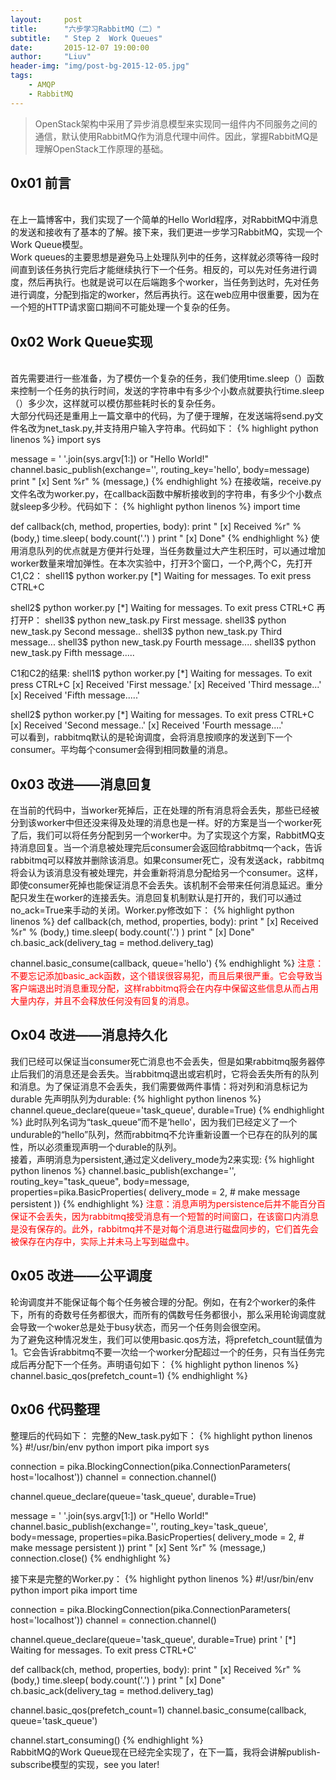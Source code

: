 ```yaml
---
layout:     post
title:      "六步学习RabbitMQ（二）"
subtitle:   " Step 2  Work Queues"
date:       2015-12-07 19:00:00
author:     "Liuv"
header-img: "img/post-bg-2015-12-05.jpg"
tags:
    - AMQP
    - RabbitMQ
---
```


>  OpenStack架构中采用了异步消息模型来实现同一组件内不同服务之间的通信，默认使用RabbitMQ作为消息代理中间件。因此，掌握RabbitMQ是理解OpenStack工作原理的基础。

## 0x01 前言
<br>在上一篇博客中，我们实现了一个简单的Hello World程序，对RabbitMQ中消息的发送和接收有了基本的了解。接下来，我们更进一步学习RabbitMQ，实现一个Work Queue模型。
<br>Work queues的主要思想是避免马上处理队列中的任务，这样就必须等待一段时间直到该任务执行完后才能继续执行下一个任务。相反的，可以先对任务进行调度，然后再执行。也就是说可以在后端跑多个worker，当任务到达时，先对任务进行调度，分配到指定的worker，然后再执行。这在web应用中很重要，因为在一个短的HTTP请求窗口期间不可能处理一个复杂的任务。

## 0x02 Work Queue实现
<br>首先需要进行一些准备，为了模仿一个复杂的任务，我们使用time.sleep（）函数来控制一个任务的执行时间，发送的字符串中有多少个小数点就要执行time.sleep（）多少次，这样就可以模仿那些耗时长的复杂任务。
<br>大部分代码还是重用上一篇文章中的代码，为了便于理解，在发送端将send.py文件名改为net_task.py,并支持用户输入字符串。代码如下：
{% highlight python linenos %}
import sys

message = ' '.join(sys.argv[1:]) or "Hello World!"
channel.basic_publish(exchange='',
                      routing_key='hello',
                      body=message)
print " [x] Sent %r" % (message,)
{% endhighlight %}
在接收端，receive.py文件名改为worker.py，在callback函数中解析接收到的字符串，有多少个小数点就sleep多少秒。代码如下：
{% highlight python linenos %}
import time

def callback(ch, method, properties, body):
    print " [x] Received %r" % (body,)
    time.sleep( body.count('.') )
    print " [x] Done"
{% endhighlight %}
使用消息队列的优点就是方便并行处理，当任务数量过大产生积压时，可以通过增加worker数量来增加弹性。在本次实验中，打开3个窗口，一个P,两个C，先打开C1,C2：
shell1$ python worker.py
 [*] Waiting for messages. To exit press CTRL+C

shell2$ python worker.py
 [*] Waiting for messages. To exit press CTRL+C
再打开P：
shell3$ python new_task.py First message.
shell3$ python new_task.py Second message..
shell3$ python new_task.py Third message...
shell3$ python new_task.py Fourth message....
shell3$ python new_task.py Fifth message.....

C1和C2的结果:
shell1$ python worker.py
 [*] Waiting for messages. To exit press CTRL+C
 [x] Received 'First message.'
 [x] Received 'Third message...'
 [x] Received 'Fifth message.....'

shell2$ python worker.py
 [*] Waiting for messages. To exit press CTRL+C
 [x] Received 'Second message..'
 [x] Received 'Fourth message....'
<br>可以看到，rabbitmq默认的是轮询调度，会将消息按顺序的发送到下一个consumer。平均每个consumer会得到相同数量的消息。</br>

## 0x03 改进——消息回复
在当前的代码中，当worker死掉后，正在处理的所有消息将会丢失，那些已经被分到该worker中但还没来得及处理的消息也是一样。好的方案是当一个worker死了后，我们可以将任务分配到另一个worker中。为了实现这个方案，RabbitMQ支持消息回复。当一个消息被处理完后consumer会返回给rabbitmq一个ack，告诉rabbitmq可以释放并删除该消息。如果consumer死亡，没有发送ack，rabbitmq将会认为该消息没有被处理完，并会重新将消息分配给另一个consumer。这样，即使consumer死掉也能保证消息不会丢失。该机制不会带来任何消息延迟。重分配只发生在worker的连接丢失。消息回复机制默认是打开的，我们可以通过no_ack=True来手动的关闭。Worker.py修改如下：
{% highlight python linenos %}
def callback(ch, method, properties, body):
    print " [x] Received %r" % (body,)
    time.sleep( body.count('.') )
    print " [x] Done"
    ch.basic_ack(delivery_tag = method.delivery_tag)

channel.basic_consume(callback,
                      queue='hello')
{% endhighlight %}
<font color="red">注意：不要忘记添加basic_ack函数，这个错误很容易犯，而且后果很严重。它会导致当客户端退出时消息重现分配，这样rabbitmq将会在内存中保留这些信息从而占用大量内存，并且不会释放任何没有回复的消息。</font>

## Ox04 改进——消息持久化
我们已经可以保证当consumer死亡消息也不会丢失，但是如果rabbitmq服务器停止后我们的消息还是会丢失。当rabbitmq退出或宕机时，它将会丢失所有的队列和消息。为了保证消息不会丢失，我们需要做两件事情：将对列和消息标记为durable
先声明队列为durable:
{% highlight python linenos %}
channel.queue_declare(queue='task_queue', durable=True)
{% endhighlight %}
此时队列名词为“task_queue”而不是‘hello'，因为我们已经定义了一个undurable的“hello”队列，然而rabbitmq不允许重新设置一个已存在的队列的属性，所以必须重现声明一个durable的队列。
<br>接着，声明消息为persistent,通过定义delivery_mode为2来实现:
{% highlight python linenos %}
channel.basic_publish(exchange='',
                      routing_key="task_queue",
                      body=message,
                      properties=pika.BasicProperties(
                         delivery_mode = 2, # make message persistent
                      ))
{% endhighlight %}
<font color="red">注意：消息声明为persistence后并不能百分百保证不会丢失，因为rabbitmq接受消息有一个短暂的时间窗口，在该窗口内消息是没有保存的。此外，rabbitmq并不是对每个消息进行磁盘同步的，它们首先会被保存在内存中，实际上并未马上写到磁盘中。</font>

## 0x05 改进——公平调度
轮询调度并不能保证每个每个任务被合理的分配。例如，在有2个worker的条件下，所有的奇数号任务都很大，而所有的偶数号任务都很小，那么采用轮询调度就会导致一个woker总是处于busy状态，而另一个任务则会很空闲。
<br>为了避免这种情况发生，我们可以使用basic.qos方法，将prefetch_count赋值为1。它会告诉rabbitmq不要一次给一个worker分配超过一个的任务，只有当任务完成后再分配下一个任务。声明语句如下：
{% highlight python linenos %}
channel.basic_qos(prefetch_count=1)
{% endhighlight %}

## 0x06 代码整理
整理后的代码如下：
完整的New_task.py如下：
{% highlight python linenos %}
#!/usr/bin/env python
import pika
import sys

connection = pika.BlockingConnection(pika.ConnectionParameters(
        host='localhost'))
channel = connection.channel()

channel.queue_declare(queue='task_queue', durable=True)

message = ' '.join(sys.argv[1:]) or "Hello World!"
channel.basic_publish(exchange='',
                      routing_key='task_queue',
                      body=message,
                      properties=pika.BasicProperties(
                         delivery_mode = 2, # make message persistent
                      ))
print " [x] Sent %r" % (message,)
connection.close()
{% endhighlight %}

接下来是完整的Worker.py：
{% highlight python linenos %}
#!/usr/bin/env python
import pika
import time

connection = pika.BlockingConnection(pika.ConnectionParameters(
        host='localhost'))
channel = connection.channel()

channel.queue_declare(queue='task_queue', durable=True)
print ' [*] Waiting for messages. To exit press CTRL+C'

def callback(ch, method, properties, body):
    print " [x] Received %r" % (body,)
    time.sleep( body.count('.') )
    print " [x] Done"
    ch.basic_ack(delivery_tag = method.delivery_tag)

channel.basic_qos(prefetch_count=1)
channel.basic_consume(callback,
                      queue='task_queue')

channel.start_consuming()
{% endhighlight %}
<br>RabbitMQ的Work Queue现在已经完全实现了，在下一篇，我将会讲解publish-subscribe模型的实现，see you later!






